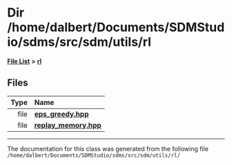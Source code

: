 
<NavBar active_item_id="2"/>

# Dir /home/dalbert/Documents/SDMStudio/sdms/src/sdm/utils/rl


[**File List**](files.md) **>** [**rl**](dir_1bc0c1e8b4bb5415537951e68df5cc3c.md)











## Files

| Type | Name |
| ---: | :--- |
| file | [**eps\_greedy.hpp**](eps__greedy_8hpp.md) <br> |
| file | [**replay\_memory.hpp**](replay__memory_8hpp.md) <br> |


















------------------------------
The documentation for this class was generated from the following file `/home/dalbert/Documents/SDMStudio/sdms/src/sdm/utils/rl/`
